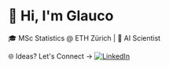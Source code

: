 # 👋 Hi, I'm Glauco

🎓 MSc Statistics @ ETH Zürich | 🤖 AI Scientist

🌐 Ideas? Let's Connect -> [![LinkedIn](https://img.shields.io/badge/LinkedIn-GlaucoRampone-blue)](https://www.linkedin.com/in/glauco-rampone/)

